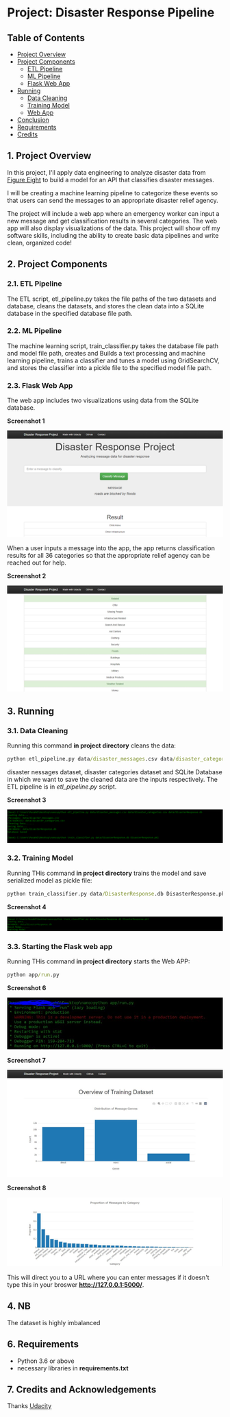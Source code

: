 # Project: Disaster Response Pipeline

## Table of Contents

- [Project Overview](#overview)
- [Project Components](#components)
  - [ETL Pipeline](#etl_pipeline)
  - [ML Pipeline](#ml_pipeline)
  - [Flask Web App](#flask)
- [Running](#run)
  - [Data Cleaning](#cleaning)
  - [Training Model](#training)
  - [Web App](#running)
- [Conclusion](#conclusion)
- [Requirements](#requirements)
- [Credits](#credits)


<a id='overview'></a>
## 1. Project Overview

In this project, I'll apply data engineering to analyze disaster data from <a href="https://www.figure-eight.com/" target="_blank">Figure Eight</a> to build a model for an API that classifies disaster messages.

I will be creating a machine learning pipeline to categorize these events so that users can send the messages to an appropriate disaster relief agency.

The project will include a web app where an emergency worker can input a new message and get classification results in several categories. The web app will also display visualizations of the data. This project will show off my software skills, including the ability to create basic data pipelines and write clean, organized code!

<a id='components'></a>
## 2. Project Components

<a id='etl_pipeline'></a>

### 2.1. ETL Pipeline

The ETL script, etl_pipeline.py takes the file paths of the two datasets and database, cleans the datasets, and stores the clean data into a SQLite database in the specified database file path.

<a id='ml_pipeline'></a>

### 2.2. ML Pipeline

The machine learning script, train_classifier.py takes the database file path and model file path, creates and Builds a text processing and machine learning pipeline, trains a classifier and tunes a model using GridSearchCV, and stores the classifier into a pickle file to the specified model file path.

### 2.3. Flask Web App

The web app includes two visualizations using data from the SQLite database.

**Screenshot 1**

![message](img/message.jpg)

When a user inputs a message into the app, the app returns classification results for all 36 categories so that the appropriate relief agency can be reached out for help.

**Screenshot 2**

![result](img/result.JPG)

## 3. Running

<a id='cleaning'></a>

### 3.1. Data Cleaning

Running this command **in project directory** cleans the data:

```bat
python etl_pipeline.py data/disaster_messages.csv data/disaster_categories.csv data/DisasterResponse.db
```

disaster nessages dataset, disaster categories dataset and SQLite Database in which we want to save the cleaned data are the inputs respectively. The ETL pipeline is in _etl_pipeline.py_ script.

**Screenshot 3**

![etl](img/etl.PNG)

<a id='training'></a>

### 3.2. Training Model

Running THis command **in project directory** trains the model and save serialized model as pickle file:

```bat
python train_classifier.py data/DisasterResponse.db DisasterResponse.pkl
```

**Screenshot 4**

![train](img/train.png)


<a id='running'></a>

### 3.3. Starting the Flask web app

Running THis command **in project directory** starts the Web APP:

```bat
python app/run.py
```
**Screenshot 6**

![app](img/app.JPG)

**Screenshot 7**

![overview1](img/overview1.JPG)

**Screenshot 8**

![overview2](img/overview2.JPG)

This will direct you to a URL where you can enter messages if it doesn't type this in your broswer **http://127.0.0.1:5000/**.

<a id='conclusion'></a>

## 4. NB

The dataset is highly imbalanced 

<a id='requirements'></a>

## 6. Requirements

- Python 3.6 or above 
- necessary libraries in **requirements.txt**

<a id='credits'></a>

## 7. Credits and Acknowledgements

Thanks <a href="https://www.udacity.com" target="_blank">Udacity</a>

